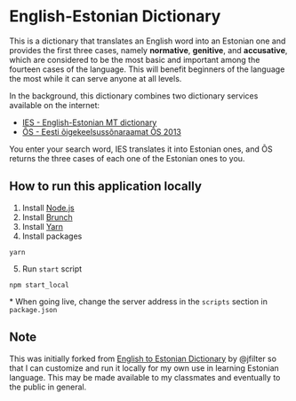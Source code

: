 # English-Estonian Dictionary

This is a dictionary that translates an English word into an Estonian one and provides the first three cases, namely **normative**, **genitive**, and **accusative**, which are considered to be the most basic and important among the fourteen cases of the language. This will benefit beginners of the language the most while it can serve anyone at all levels.

In the background, this dictionary combines two dictionary services available on the internet:

* [IES - English-Estonian MT dictionary](http://www.eki.ee/dict/ies/index.cgi)
* [ÕS - Eesti õigekeelsussõnaraamat ÕS 2013](http://www.eki.ee/dict/qs/index.cgi)

You enter your search word,
IES translates it into Estonian ones,
and ÕS returns the three cases of each one of the Estonian ones to you.

## How to run this application locally

1. Install [Node.js](https://nodejs.org/en/)
2. Install [Brunch](http://brunch.io)
3. Install [Yarn](https://yarnpkg.com/lang/en/docs/install/)
4. Install packages

```
yarn
```

5. Run `start` script

```
npm start_local
```

  \* When going live, change the server address in the `scripts` section in `package.json`

## Note
This was initially forked from [English to Estonian Dictionary](https://github.com/jfilter/eesti-kelt) by @jfilter so that I can customize and run it locally for my own use in learning Estonian language. This may be made available to my classmates and eventually to the public in general.

